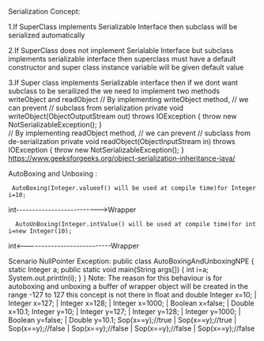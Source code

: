 Serialization Concept:

1.If SuperClass implements Serializable Interface then subclass will be serialized automatically

2.If SuperClass does not implement Serialable Interface but subclass implements serializable interface then superclass
  must have a default constructor and super class instance variable will be given default value

3.If Super class implements Serializable interface then if we dont want subclass to be serailized the we need to implement two methods
   writeObject and readObject
   // By implementing writeObject method, 
   // we can prevent
   // subclass from serialization
   private void writeObject(ObjectOutputStream out) throws IOException
    {
        throw new NotSerializableException();
    }     
    // By implementing readObject method, 
    // we can prevent
    // subclass from de-serialization
    private void readObject(ObjectInputStream in) throws IOException
    {
        throw new NotSerializableException();
    }
https://www.geeksforgeeks.org/object-serialization-inheritance-java/


AutoBoxing and Unboxing :

     AutoBoxing(Integer.valueof() will be used at compile time)for Integer i=10;
int-------------------------->Wrapper

      AutoUnBoxing(Integer.intValue() will be used at compile time)for int i=new Integer(10);
int<---------------------------Wrapper
   
   Scenario NullPointer Exception:
           public class AutoBoxingAndUnboxingNPE {
    static Integer a;
    public static void main(String args[]) {
       int i=a;
       System.out.println(i);
    }
}
Note: 
The reason for this behaviour is for autoboxing and unboxing a buffer of wrapper object will be created in the range -127 to 127 
this concept is not there in float and double 
Integer x=10;      |  Integer x=127;    |  Integer x=128;         |    Integer x=1000;    | Boolean x=false;  |  Double x=10.1;
Integer y=10;	     |  Integer y=127; 	   |  Integer y=128; 	      |    Integer y=1000;    | Boolean y=false;  |  Double y=10.1;
Sop(x==y);//true   |  Sop(x==y);//true	|  Sop(x==y);//false	    |    Sop(x==y);//false  | Sop(x==y);//false  |  Sop(x==y);//false

